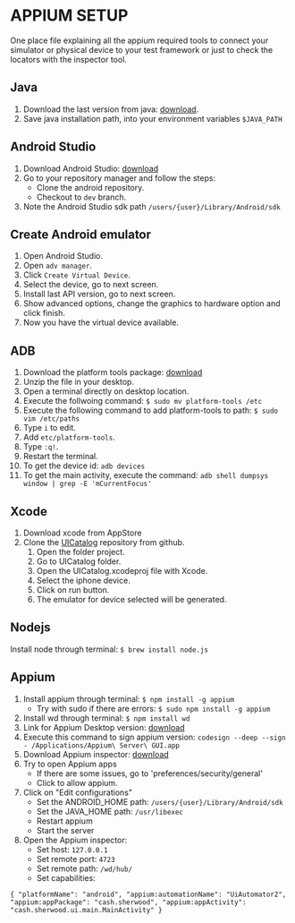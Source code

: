 # APPIUM SETUP
One place file explaining all the appium required tools to connect your simulator or physical device to your test framework or just to check the locators with the inspector tool.

## Java
1. Download the last version from java: [download](https://java.com/en/download/manual.jsp).
2. Save java installation path, into your environment variables `$JAVA_PATH`

## Android Studio

1. Download Android Studio: [download](https://developer.android.com/studio?hl=es&gclid=Cj0KCQjw06OTBhC_ARIsAAU1yOVteCVH_CPYIpdwSqIoV56po1k9sZ__mK6jvASb7kFBb5rC5BB0bKQaAr06EALw_wcB&gclsrc=aw.ds)
2. Go to your repository manager and follow the steps:
     - Clone the android repository.
     - Checkout to `dev` branch.
3. Note the Android Studio sdk path `/users/{user}/Library/Android/sdk`

## Create Android emulator

1. Open Android Studio.
2. Open `adv manager`.
3. Click `Create Virtual Device`.
4. Select the device, go to next screen.
5. Install last API version, go to next screen.
6. Show advanced options, change the graphics to hardware option and click finish.
7. Now you have the virtual device available.

## ADB

1. Download the platform tools package: [download](https://developer.android.com/studio/releases/platform-tools)
2. Unzip the file in your desktop.
3. Open a terminal directly on desktop location.
4. Execute the follwoing command: `$ sudo mv platform-tools /etc`
5. Execute the following command to add platform-tools to path: `$ sudo vim /etc/paths`
6. Type `i` to edit.
7. Add `etc/platform-tools`.
8. Type  `:q!`.
9. Restart the terminal.
10. To get the device id: `adb devices`
11. To get the main activity, execute the command: `adb shell dumpsys window | grep -E 'mCurrentFocus'`

## Xcode

1. Download xcode from AppStore
2. Clone the [UICatalog](https://github.com/appium/ios-uicatalog) repository from github.
   1. Open the folder project.
   2. Go to UICatalog folder.
   3. Open the UICatalog.xcodeproj file with Xcode.
   4. Select the iphone device.
   5. Click on run button.
   6. The emulator for device selected will be generated.

## Nodejs

Install node through terminal: `$ brew install node.js`

## Appium

1. Install appium through terminal: `$ npm install -g appium`
     - Try with sudo if there are errors: `$ sudo npm install -g appium`
2. Install wd through terminal: `$ npm install wd`
3. Link for Appium Desktop version: [download](https://github.com/appium/appium-desktop/releases) 
4. Execute this command to sign appium version: `codesign --deep --sign - /Applications/Appium\ Server\ GUI.app`
5. Download Appium inspector: [download](https://github.com/appium/appium-inspector/releases)
6. Try to open Appium apps
     - If there are some issues, go to 'preferences/security/general'
     - Click to allow appium.
7. Click on "Edit configurations"
     - Set the ANDROID_HOME path: `/users/{user}/Library/Android/sdk`
     - Set the JAVA_HOME path: `/usr/libexec`
     - Restart appium
     - Start the server
8. Open the Appium inspector:
     - Set host: `127.0.0.1`
     - Set remote port: `4723`
     - Set remote path: `/wd/hub/`
     - Set capabilities: 

`
{
  "platformName": "android",
  "appium:automationName": "UiAutomator2",
  "appium:appPackage": "cash.sherwood",
  "appium:appActivity": "cash.sherwood.ui.main.MainActivity"
}
`
